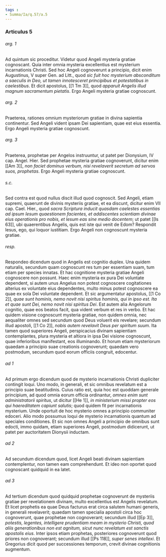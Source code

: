 ```yaml
---
tags : 
- Summa/Ia/q.57/a.5
---
```


### Articulus 5

###### arg. 1
Ad quintum sic proceditur. Videtur quod Angeli mysteria gratiae cognoscant. Quia inter omnia mysteria excellentius est mysterium incarnationis Christi. Sed hoc Angeli cognoverunt a principio, dicit enim Augustinus, V super Gen. ad Litt., quod *sic fuit hoc mysterium absconditum a saeculis in Deo, ut tamen innotesceret principibus et potestatibus in caelestibus*. Et dicit apostolus, [[1 Tm 3]], quod *apparuit Angelis illud magnum sacramentum pietatis*. Ergo Angeli mysteria gratiae cognoscunt.

###### arg. 2
Praeterea, rationes omnium mysteriorum gratiae in divina sapientia continentur. Sed Angeli vident ipsam Dei sapientiam, quae est eius essentia. Ergo Angeli mysteria gratiae cognoscunt.

###### arg. 3
Praeterea, prophetae per Angelos instruuntur, ut patet per Dionysium, IV cap. Angel. Hier. Sed prophetae mysteria gratiae cognoverunt, dicitur enim [[Am 3]], *non faciet dominus verbum, nisi revelaverit secretum ad servos suos, prophetas*. Ergo Angeli mysteria gratiae cognoscunt.

###### s.c.
Sed contra est quod nullus discit illud quod cognoscit. Sed Angeli, etiam supremi, quaerunt de divinis mysteriis gratiae, et ea discunt, dicitur enim VII cap. Cael. Hier., quod *sacra Scriptura inducit quasdam caelestes essentias ad ipsum Iesum quaestionem facientes, et addiscentes scientiam divinae eius operationis pro nobis, et Iesum eas sine medio docentem*; ut patet [[Is 63]], ubi quaerentibus Angelis, quis est iste qui venit de Edom? Respondit Iesus, ego, qui loquor iustitiam. Ergo Angeli non cognoscunt mysteria gratiae.

###### resp.
Respondeo dicendum quod in Angelis est cognitio duplex. Una quidem naturalis, secundum quam cognoscunt res tum per essentiam suam, tum etiam per species innatas. Et hac cognitione mysteria gratiae Angeli cognoscere non possunt. Haec enim mysteria ex pura Dei voluntate dependent, si autem unus Angelus non potest cognoscere cogitationes alterius ex voluntate eius dependentes, multo minus potest cognoscere ea quae ex sola Dei voluntate dependent. Et sic argumentatur apostolus, [[1 Co 2]], *quae sunt hominis, nemo novit nisi spiritus hominis, qui in ipso est. Ita et quae sunt Dei, nemo novit nisi spiritus Dei*. Est autem alia Angelorum cognitio, quae eos beatos facit, qua vident verbum et res in verbo. Et hac quidem visione cognoscunt mysteria gratiae, non quidem omnia, nec aequaliter omnes sed secundum quod Deus voluerit eis revelare; secundum illud apostoli, [[1 Co 2]], *nobis autem revelavit Deus per spiritum suum*. Ita tamen quod superiores Angeli, perspicacius divinam sapientiam contemplantes, plura mysteria et altiora in ipsa Dei visione cognoscunt, quae inferioribus manifestant, eos illuminando. Et horum etiam mysteriorum quaedam a principio suae creationis cognoverunt; quaedam vero postmodum, secundum quod eorum officiis congruit, edocentur.

###### ad 1
Ad primum ergo dicendum quod de mysterio incarnationis Christi dupliciter contingit loqui. Uno modo, in generali, et sic omnibus revelatum est a principio suae beatitudinis. Cuius ratio est, quia hoc est quoddam generale principium, ad quod omnia eorum officia ordinantur, *omnes enim sunt administratorii spiritus*, ut dicitur [[He 1]], *in ministerium missi propter eos qui haereditatem capiunt salutis*; quod quidem fit per incarnationis mysterium. Unde oportuit de hoc mysterio omnes a principio communiter edoceri. Alio modo possumus loqui de mysterio incarnationis quantum ad speciales conditiones. Et sic non omnes Angeli a principio de omnibus sunt edocti, immo quidam, etiam superiores Angeli, postmodum didicerunt, ut patet per auctoritatem Dionysii inductam.

###### ad 2
Ad secundum dicendum quod, licet Angeli beati divinam sapientiam contemplentur, non tamen eam comprehendunt. Et ideo non oportet quod cognoscant quidquid in ea latet.

###### ad 3
Ad tertium dicendum quod quidquid prophetae cognoverunt de mysteriis gratiae per revelationem divinam, multo excellentius est Angelis revelatum. Et licet prophetis ea quae Deus facturus erat circa salutem humani generis, in generali revelaverit; quaedam tamen specialia apostoli circa hoc cognoverunt, quae prophetae non cognoverant; secundum illud [[Ep 3]], *potestis, legentes, intelligere prudentiam meam in mysterio Christi, quod aliis generationibus non est agnitum, sicut nunc revelatum est sanctis apostolis eius*. Inter ipsos etiam prophetas, posteriores cognoverunt quod priores non cognoverant; secundum illud [[Ps 118]], *super senes intellexi*. Et Gregorius dicit quod per successiones temporum, crevit divinae cognitionis augmentum.

